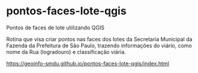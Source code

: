 # pontos-faces-lote-qgis
Pontos de faces de lote utilizando QGIS

Rotina que visa criar pontos nas faces dos lotes da Secretaria Municipal da Fazenda da Prefeitura de São Paulo, trazendo informações do viário,
como nome da Rua (logradouro) e classificação viária.

https://geoinfo-smdu.github.io/pontos-faces-lote-qgis/index.html
